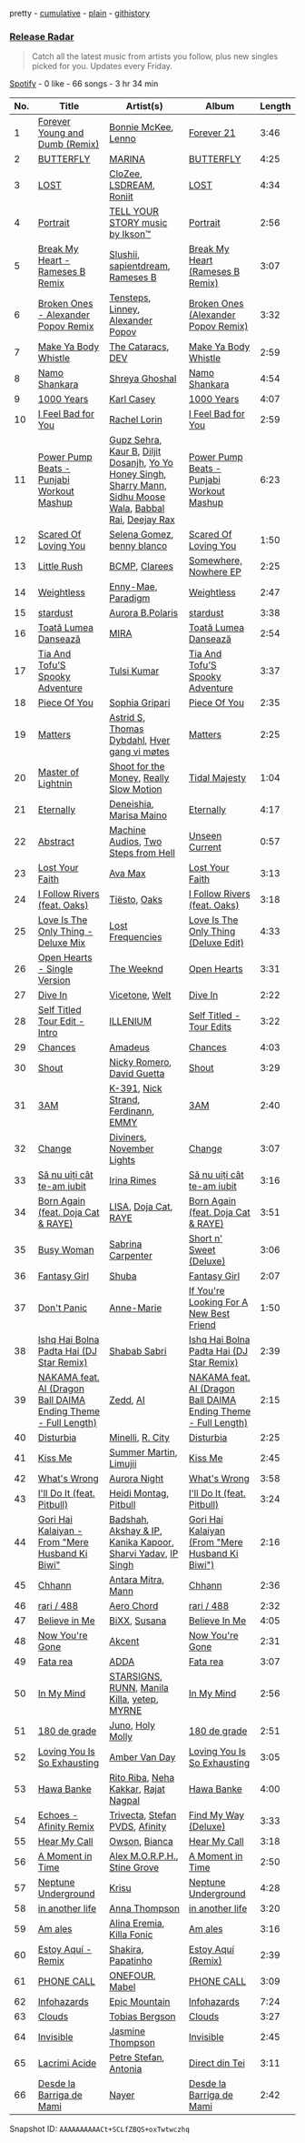 pretty - [cumulative](/playlists/cumulative/37i9dQZEVXbvJfTkO3GeW5.md) - [plain](/playlists/plain/37i9dQZEVXbvJfTkO3GeW5) - [githistory](https://github.githistory.xyz/mdn522/spotify-playlist-archive/blob/main/playlists/plain/37i9dQZEVXbvJfTkO3GeW5)

### [Release Radar](https://open.spotify.com/playlist/37i9dQZEVXbvJfTkO3GeW5)

> Catch all the latest music from artists you follow, plus new singles picked for you\. Updates every Friday.

[Spotify](https://open.spotify.com/user/spotify) - 0 like - 66 songs - 3 hr 34 min

| No. | Title | Artist(s) | Album | Length |
|---|---|---|---|---|
| 1 | [Forever Young and Dumb \(Remix\)](https://open.spotify.com/track/5ZZNd3bEzFnJAS0ffpExjJ) | [Bonnie McKee](https://open.spotify.com/artist/7dtJROxWQe3fxxF5t7o67N), [Lenno](https://open.spotify.com/artist/4IRw3ME1D0lYOyFyXAjDv7) | [Forever 21](https://open.spotify.com/album/4tKPiDau5Ngt2pYveWLwXl) | 3:46 |
| 2 | [BUTTERFLY](https://open.spotify.com/track/6a8KhlDiDzF6Jr5Vkru8Gz) | [MARINA](https://open.spotify.com/artist/6CwfuxIqcltXDGjfZsMd9A) | [BUTTERFLY](https://open.spotify.com/album/2H5ewofU3ee5FjeUBJ6FQy) | 4:25 |
| 3 | [LOST](https://open.spotify.com/track/2bgFEoaY6r4CqDPjllvKsl) | [CloZee](https://open.spotify.com/artist/1496XxkytEk26FUJLfpVZr), [LSDREAM](https://open.spotify.com/artist/3Hrqjumb6WHg2aAUHJHLND), [Roniit](https://open.spotify.com/artist/09KYpkm7IEPR3nc8omKpSY) | [LOST](https://open.spotify.com/album/7JzcPhDBznSOo5V4SZExpK) | 4:34 |
| 4 | [Portrait](https://open.spotify.com/track/0BjlDlfECXngCa9MtSe9mV) | [TELL YOUR STORY music by Ikson™](https://open.spotify.com/artist/1nJGnf3lzw1sC34D6P8i4I) | [Portrait](https://open.spotify.com/album/0yeVS2xRdXziqJABRCnegK) | 2:56 |
| 5 | [Break My Heart \- Rameses B Remix](https://open.spotify.com/track/3DdPuaXAXkZdSz63LWBQ1K) | [Slushii](https://open.spotify.com/artist/41rVuRHYAiH7ltBTHVR9We), [sapientdream](https://open.spotify.com/artist/4wOqWyXZiVMLchDC2H9CyP), [Rameses B](https://open.spotify.com/artist/06EfEcjc0vdvI6VNL0soIO) | [Break My Heart \(Rameses B Remix\)](https://open.spotify.com/album/6pVHTzBF1mudj2ANSaZekz) | 3:07 |
| 6 | [Broken Ones \- Alexander Popov Remix](https://open.spotify.com/track/3eu04P16mNef6YJS1IvFKh) | [Tensteps](https://open.spotify.com/artist/7gIEIIwEUPxZmScP2JCkPU), [Linney](https://open.spotify.com/artist/0vomb9Zaob10lPzxBcIiNb), [Alexander Popov](https://open.spotify.com/artist/4zNhfG6i4QlfUuzt1hBGu2) | [Broken Ones \(Alexander Popov Remix\)](https://open.spotify.com/album/0FhClW43zGA7tm0uIxUZJE) | 3:32 |
| 7 | [Make Ya Body Whistle](https://open.spotify.com/track/4R4SmN1ZzxczaqZcq85sAC) | [The Cataracs](https://open.spotify.com/artist/7C64wNX3howEFZjAYRKsfP), [DEV](https://open.spotify.com/artist/7Ip2u3e5Nv6fFb5xyIHxEE) | [Make Ya Body Whistle](https://open.spotify.com/album/2ojRCrLQx0IGYtxVZNj4rl) | 2:59 |
| 8 | [Namo Shankara](https://open.spotify.com/track/5vtfGh0ncBEd4OjwkJtxok) | [Shreya Ghoshal](https://open.spotify.com/artist/0oOet2f43PA68X5RxKobEy) | [Namo Shankara](https://open.spotify.com/album/7AxZItdtW4q8HOuFM2LzjJ) | 4:54 |
| 9 | [1000 Years](https://open.spotify.com/track/1w4TzGPRKpbPuLQiHnlBHJ) | [Karl Casey](https://open.spotify.com/artist/4oGlqi5TaK8r8K50fQhUbe) | [1000 Years](https://open.spotify.com/album/6ajouORrUxhX8NjLXQpQ7I) | 4:07 |
| 10 | [I Feel Bad for You](https://open.spotify.com/track/7Ij22yhLYLNZ6YWuhVaiFf) | [Rachel Lorin](https://open.spotify.com/artist/5DfLOANcWMxdeenpJ6Ksd2) | [I Feel Bad for You](https://open.spotify.com/album/2L7Obb3AVfy40vlWsmdapG) | 2:59 |
| 11 | [Power Pump Beats \- Punjabi Workout Mashup](https://open.spotify.com/track/6mU37dDRdhkleL8ghrTjEC) | [Gupz Sehra](https://open.spotify.com/artist/5ZXuveln0SCEl9FW7oOMYz), [Kaur B](https://open.spotify.com/artist/43iOhUGMAnS6QbPEUYqkpg), [Diljit Dosanjh](https://open.spotify.com/artist/2FKWNmZWDBZR4dE5KX4plR), [Yo Yo Honey Singh](https://open.spotify.com/artist/7uIbLdzzSEqnX0Pkrb56cR), [Sharry Mann](https://open.spotify.com/artist/5azWSYXVoLKYKHlR5zNJ7i), [Sidhu Moose Wala](https://open.spotify.com/artist/4PULA4EFzYTrxYvOVlwpiQ), [Babbal Rai](https://open.spotify.com/artist/5LFXPuKD97Sp9qdkxYBfDn), [Deejay Rax](https://open.spotify.com/artist/7mvgh2U7ufS7tl2bU2FKxl) | [Power Pump Beats \- Punjabi Workout Mashup](https://open.spotify.com/album/7g1H0SuW9M7SfWTZFfpFr3) | 6:23 |
| 12 | [Scared Of Loving You](https://open.spotify.com/track/0rgSJ9SC0Q7HxH5vAL8Vct) | [Selena Gomez](https://open.spotify.com/artist/0C8ZW7ezQVs4URX5aX7Kqx), [benny blanco](https://open.spotify.com/artist/5CiGnKThu5ctn9pBxv7DGa) | [Scared Of Loving You](https://open.spotify.com/album/0pgXfNRJ9fVqCBFIFVgxXt) | 1:50 |
| 13 | [Little Rush](https://open.spotify.com/track/1YcllNogcSR9kzmA7ELfFG) | [BCMP](https://open.spotify.com/artist/21LJD2uYWRm9v5Klx1qDRR), [Clarees](https://open.spotify.com/artist/5preGCl6y5PCh5UYFQSlDl) | [Somewhere, Nowhere EP](https://open.spotify.com/album/3zqO0VV31ipq1HIbNecjEA) | 2:25 |
| 14 | [Weightless](https://open.spotify.com/track/2S2OBu6CgMbovqWPxfvRIc) | [Enny\-Mae](https://open.spotify.com/artist/61PUjJm9JH5ck3LxD6RypE), [Paradigm](https://open.spotify.com/artist/6WamMeXO2jN9tUYxSBUclQ) | [Weightless](https://open.spotify.com/album/1qAWcDMYNQgYG75ChZpX0k) | 2:47 |
| 15 | [stardust](https://open.spotify.com/track/6s0LNqMKnuR0dS5jL0HAPW) | [Aurora B.Polaris](https://open.spotify.com/artist/5ijyJAflvGUkt5ctox73gf) | [stardust](https://open.spotify.com/album/0KTsDs9GnmuaFcf4E5O8yh) | 3:38 |
| 16 | [Toată Lumea Dansează](https://open.spotify.com/track/0B5jVwgMOW7s0aODHBdn0T) | [MIRA](https://open.spotify.com/artist/2nMFC7hWK0haX8ilvRpb59) | [Toată Lumea Dansează](https://open.spotify.com/album/71Y9qVdelKDbDEIvCwjDD3) | 2:54 |
| 17 | [Tia And Tofu’S Spooky Adventure](https://open.spotify.com/track/0YQrxQFYBPDksDbWgLEFI0) | [Tulsi Kumar](https://open.spotify.com/artist/0T1CMVkqffHlqEk4BcAph1) | [Tia And Tofu’S Spooky Adventure](https://open.spotify.com/album/75J7fhruGnzYb4Z0NAk9qj) | 3:37 |
| 18 | [Piece Of You](https://open.spotify.com/track/7h8UJq87iyiiQskv5lK5Rj) | [Sophia Gripari](https://open.spotify.com/artist/4NIJrKs2BotOvJpb52RsAH) | [Piece Of You](https://open.spotify.com/album/0Qjrf9pAy4CBhoDyB0ilfe) | 2:35 |
| 19 | [Matters](https://open.spotify.com/track/3IfRPSK5GjUjRoo00THzAB) | [Astrid S](https://open.spotify.com/artist/3AVfmawzu83sp94QW7CEGm), [Thomas Dybdahl](https://open.spotify.com/artist/6kUglM25Mvn6Uy7EDXsT1n), [Hver gang vi møtes](https://open.spotify.com/artist/24Lqq3mnesl7IljSVFEBEO) | [Matters](https://open.spotify.com/album/1ZPosSa7xr3XB2LfiSD6LM) | 2:25 |
| 20 | [Master of Lightnin](https://open.spotify.com/track/4rLHWgjP8nvoJoRrsTsEie) | [Shoot for the Money](https://open.spotify.com/artist/2GmI9q7blG32WKlBfNmF8u), [Really Slow Motion](https://open.spotify.com/artist/4dDb2XLONSNrTrucRcoaYM) | [Tidal Majesty](https://open.spotify.com/album/39L9Q5aid6uu5REJGXTvzu) | 1:04 |
| 21 | [Eternally](https://open.spotify.com/track/6RfJXfaEfoAYDY9e2M24Uw) | [Deneishia](https://open.spotify.com/artist/7fHyz9m6DNNCRNWH7xC9EN), [Marisa Maino](https://open.spotify.com/artist/1Yy2yWVOAmDAxY7gWgYghv) | [Eternally](https://open.spotify.com/album/762tCNOm4HWqR418GW1P1j) | 4:17 |
| 22 | [Abstract](https://open.spotify.com/track/4RacbaghlWwWsoAED24zVI) | [Machine Audios](https://open.spotify.com/artist/2Whv5aSe1QQkB224XGzWYJ), [Two Steps from Hell](https://open.spotify.com/artist/2qvP9yerCZCS0U1gZU8wYp) | [Unseen Current](https://open.spotify.com/album/7F8oZGcr6X43Xm6OXymExQ) | 0:57 |
| 23 | [Lost Your Faith](https://open.spotify.com/track/4j5vH33ipS1ulVxbwtYkpm) | [Ava Max](https://open.spotify.com/artist/4npEfmQ6YuiwW1GpUmaq3F) | [Lost Your Faith](https://open.spotify.com/album/3YwyFBiVp38ZenPHy04LRd) | 3:13 |
| 24 | [I Follow Rivers \(feat\. Oaks\)](https://open.spotify.com/track/6M5JL2JSOjLIZQa0Q5enm9) | [Tiësto](https://open.spotify.com/artist/2o5jDhtHVPhrJdv3cEQ99Z), [Oaks](https://open.spotify.com/artist/1X2sRzO3K7Uvry9JWbG2iO) | [I Follow Rivers \(feat\. Oaks\)](https://open.spotify.com/album/3vjWF2fhq3aQd7HMa1ubnX) | 3:18 |
| 25 | [Love Is The Only Thing \- Deluxe Mix](https://open.spotify.com/track/6i4fuDm0NO7Dq8L3OoOEoG) | [Lost Frequencies](https://open.spotify.com/artist/7f5Zgnp2spUuuzKplmRkt7) | [Love Is The Only Thing \(Deluxe Edit\)](https://open.spotify.com/album/5pZOfLCspR6Qj2phX61Onn) | 4:33 |
| 26 | [Open Hearts \- Single Version](https://open.spotify.com/track/72fcuveJcHQ61u25WHQhjw) | [The Weeknd](https://open.spotify.com/artist/1Xyo4u8uXC1ZmMpatF05PJ) | [Open Hearts](https://open.spotify.com/album/6VfBBrRc9CiWisIAoBeTqs) | 3:31 |
| 27 | [Dive In](https://open.spotify.com/track/3HV3WBCZYZxdkXDkoui7ql) | [Vicetone](https://open.spotify.com/artist/0daugAjUgbJSqdlyYNwIbT), [Welt](https://open.spotify.com/artist/4hlzEVQyBgze0kLOLwTV2r) | [Dive In](https://open.spotify.com/album/6ZZ6SduNtcbWjxC9lkbfqA) | 2:22 |
| 28 | [Self Titled Tour Edit \- Intro](https://open.spotify.com/track/4gAlboBIF5OGQiMYWa9aqU) | [ILLENIUM](https://open.spotify.com/artist/45eNHdiiabvmbp4erw26rg) | [Self Titled \- Tour Edits](https://open.spotify.com/album/322OZmNfnQu1EIHkENcRAp) | 3:22 |
| 29 | [Chances](https://open.spotify.com/track/4KuOl7kN70kxFI68ahNI8I) | [Amadeus](https://open.spotify.com/artist/7wGnvmHuWqIhczXjh1PdtU) | [Chances](https://open.spotify.com/album/16h0CWQlbLErzk3K8R9o3l) | 4:03 |
| 30 | [Shout](https://open.spotify.com/track/4utBk1Fp8UwMbc1YBcoA4D) | [Nicky Romero](https://open.spotify.com/artist/5ChF3i92IPZHduM7jN3dpg), [David Guetta](https://open.spotify.com/artist/1Cs0zKBU1kc0i8ypK3B9ai) | [Shout](https://open.spotify.com/album/6JNDggJVATnmxnAgIvbv4e) | 3:29 |
| 31 | [3AM](https://open.spotify.com/track/3mWuliRkSlhFtvsRAE54m0) | [K\-391](https://open.spotify.com/artist/6pWcSL9wSJZQ9ne0TnhdWr), [Nick Strand](https://open.spotify.com/artist/5nFFSwxKDNlZyHEYl48YTd), [Ferdinann](https://open.spotify.com/artist/3Jxz7VARSDFRJyeZAqViR7), [EMMY](https://open.spotify.com/artist/4rrI3dKjmTOzRZvOwOWOlu) | [3AM](https://open.spotify.com/album/2Y4GYjnBUovk1Qf69iQbQQ) | 2:40 |
| 32 | [Change](https://open.spotify.com/track/3UqK34q5uhmHsyQhBIV2T4) | [Diviners](https://open.spotify.com/artist/22lnnGKlaDxk8sfzCNRJuA), [November Lights](https://open.spotify.com/artist/1XynSPT6cyvrZhQXrZh1qH) | [Change](https://open.spotify.com/album/3OBJ42ekOCgYt5Pj7idOwY) | 3:07 |
| 33 | [Să nu uiți cât te\-am iubit](https://open.spotify.com/track/5On1Z1lSOxRzTQ2N0aOTd6) | [Irina Rimes](https://open.spotify.com/artist/1OQa8VMULlbmbFmDcdfBZj) | [Să nu uiți cât te\-am iubit](https://open.spotify.com/album/2n4MW7lUkeIxZx5P4BmWQS) | 3:16 |
| 34 | [Born Again \(feat\. Doja Cat & RAYE\)](https://open.spotify.com/track/4CPuDVC8jhhK6lA2DIt8Cf) | [LISA](https://open.spotify.com/artist/5L1lO4eRHmJ7a0Q6csE5cT), [Doja Cat](https://open.spotify.com/artist/5cj0lLjcoR7YOSnhnX0Po5), [RAYE](https://open.spotify.com/artist/5KKpBU5eC2tJDzf0wmlRp2) | [Born Again \(feat\. Doja Cat & RAYE\)](https://open.spotify.com/album/5ADTbFCyP8cFAu59i4idiC) | 3:51 |
| 35 | [Busy Woman](https://open.spotify.com/track/0b0Dz0Gi86SVdBxYeiQcCP) | [Sabrina Carpenter](https://open.spotify.com/artist/74KM79TiuVKeVCqs8QtB0B) | [Short n' Sweet \(Deluxe\)](https://open.spotify.com/album/3WzBIQmn2hrulLeTY9smkk) | 3:06 |
| 36 | [Fantasy Girl](https://open.spotify.com/track/611GvjutRMPqzKS1JSXCIo) | [Shuba](https://open.spotify.com/artist/3Uios5Yyv4i8EBs9H3DUY5) | [Fantasy Girl](https://open.spotify.com/album/4yusxjJo8sjhEmiWKsxWo8) | 2:07 |
| 37 | [Don't Panic](https://open.spotify.com/track/4a80lLYQMh00A2JTSrfilk) | [Anne\-Marie](https://open.spotify.com/artist/1zNqDE7qDGCsyzJwohVaoX) | [If You're Looking For A New Best Friend](https://open.spotify.com/album/6ybro3yXc4lgGuN81AGcYO) | 1:50 |
| 38 | [Ishq Hai Bolna Padta Hai \(DJ Star Remix\)](https://open.spotify.com/track/3vbqth7kCqGOxV4b83cwFE) | [Shabab Sabri](https://open.spotify.com/artist/6uZv9f2du7TdOlOr5IjLE1) | [Ishq Hai Bolna Padta Hai \(DJ Star Remix\)](https://open.spotify.com/album/0i3EHcx3EmjR4YDSTbxRgw) | 2:39 |
| 39 | [NAKAMA feat\. AI \(Dragon Ball DAIMA Ending Theme \- Full Length\)](https://open.spotify.com/track/5Agpy9NpA42diOdIoSoJsJ) | [Zedd](https://open.spotify.com/artist/2qxJFvFYMEDqd7ui6kSAcq), [AI](https://open.spotify.com/artist/0aD7NQx7yauKlVDnqOxk6q) | [NAKAMA feat\. AI \(Dragon Ball DAIMA Ending Theme \- Full Length\)](https://open.spotify.com/album/4yBOzKyjU6biCO8hc3DwfJ) | 2:15 |
| 40 | [Disturbia](https://open.spotify.com/track/54vU0qbLnAbM5SoQqq6yUf) | [Minelli](https://open.spotify.com/artist/5T0j6On1EthT2QVNXh8vqc), [R\. City](https://open.spotify.com/artist/4TH4BHy0LdBi3dpBW4P2UX) | [Disturbia](https://open.spotify.com/album/0ls49fA6Mhdg1KQajnHgKS) | 2:25 |
| 41 | [Kiss Me](https://open.spotify.com/track/470JNMHLRAvd6gUCeZmzU8) | [Summer Martin](https://open.spotify.com/artist/3ofHJOpy368pHMZB5QeCS9), [Limujii](https://open.spotify.com/artist/5wwtmRZaH7K74BXtobQ7tq) | [Kiss Me](https://open.spotify.com/album/29TgvvfP6ek52pub03OWPH) | 2:45 |
| 42 | [What's Wrong](https://open.spotify.com/track/7GpQVlIUNGOd75srmd7xil) | [Aurora Night](https://open.spotify.com/artist/58PDMEzS2t3Ud9cI5epA12) | [What's Wrong](https://open.spotify.com/album/2cACPDKsfN4GO7114peoKU) | 3:58 |
| 43 | [I'll Do It \(feat\. Pitbull\)](https://open.spotify.com/track/5k4n97WJhjr3J4faTGdIeI) | [Heidi Montag](https://open.spotify.com/artist/5XLBtYR2VrpkqXdlvNnFHG), [Pitbull](https://open.spotify.com/artist/0TnOYISbd1XYRBk9myaseg) | [I'll Do It \(feat\. Pitbull\)](https://open.spotify.com/album/51dVwp68x0e1GZNOgE7hyK) | 3:24 |
| 44 | [Gori Hai Kalaiyan \- From "Mere Husband Ki Biwi"](https://open.spotify.com/track/2vCm8wo8NPlCRrqSGo8PTt) | [Badshah](https://open.spotify.com/artist/0y59o4v8uw5crbN9M3JiL1), [Akshay & IP](https://open.spotify.com/artist/2jiSIlVrIaBnJA2x4jqqvf), [Kanika Kapoor](https://open.spotify.com/artist/6qcIg4IPLulyc03mWR87N8), [Sharvi Yadav](https://open.spotify.com/artist/30DC0uyycct5LGcqhzE6a3), [IP Singh](https://open.spotify.com/artist/7pauOFC9bRqioSX30AvNkG) | [Gori Hai Kalaiyan \(From "Mere Husband Ki Biwi"\)](https://open.spotify.com/album/2WdgB8uCQepXV0pVT7t1hZ) | 2:16 |
| 45 | [Chhann](https://open.spotify.com/track/2Vsp6qY7Wn6xDouEocHETS) | [Antara Mitra](https://open.spotify.com/artist/2UwDJeoMqYers5Jmm75zm2), [Mann](https://open.spotify.com/artist/7744LvLjHQ5gxVAA6CQJ79) | [Chhann](https://open.spotify.com/album/0hpdp0xYDq9ZOFGHFExpfs) | 2:36 |
| 46 | [rari / 488](https://open.spotify.com/track/7c90dIOSJcVnJU32gOnkDR) | [Aero Chord](https://open.spotify.com/artist/6lO3fSdhsdpeOcrbqAJsRU) | [rari / 488](https://open.spotify.com/album/1ObwKIpjihyiX50XmMIWSW) | 2:32 |
| 47 | [Believe in Me](https://open.spotify.com/track/7CLC0kJSrgeBVyqSMI3vay) | [BiXX](https://open.spotify.com/artist/4RiwBL7Ca5pV4qR7gRmEOh), [Susana](https://open.spotify.com/artist/5T8x61HRsjZo0CwH1rs6Kf) | [Believe In Me](https://open.spotify.com/album/5y5Iq0YpocToyT6DSzfZeD) | 4:05 |
| 48 | [Now You're Gone](https://open.spotify.com/track/1oGVVPNJw1OKG5994IGQlC) | [Akcent](https://open.spotify.com/artist/57Pw3FSi1qi2fOY4wKOKjK) | [Now You're Gone](https://open.spotify.com/album/5xMzYO1rDppVc8FhR5Zy91) | 2:31 |
| 49 | [Fata rea](https://open.spotify.com/track/7mFh8Oul6RSOp0d2amNcB6) | [ADDA](https://open.spotify.com/artist/1lYjAYTw1QBVxIwVrZ1eTy) | [Fata rea](https://open.spotify.com/album/40qlfNQ7rIXCSFl9B1d31V) | 3:07 |
| 50 | [In My Mind](https://open.spotify.com/track/5szvibj200QypIQHxTyqZc) | [STARSIGNS](https://open.spotify.com/artist/4i6h8ZEK64FovE2EQCjMMZ), [RUNN](https://open.spotify.com/artist/3l0H4QNiYYNdIsnZ4JgJAg), [Manila Killa](https://open.spotify.com/artist/4EukMPjtYsdi87lkU1hIxN), [yetep](https://open.spotify.com/artist/20lmiQy576CSBPz0VJHmnC), [MYRNE](https://open.spotify.com/artist/41DKMtAnhVo7aDeluAHDJg) | [In My Mind](https://open.spotify.com/album/3gJSeVi6cwcpJjXv1K2Mmk) | 2:56 |
| 51 | [180 de grade](https://open.spotify.com/track/3z1U4OMI0NQyfXOlI5hGTB) | [Juno](https://open.spotify.com/artist/2oCQSda6vA1t27B5RWXYwb), [Holy Molly](https://open.spotify.com/artist/4ljZpmnnnA1ezEdylZuNLK) | [180 de grade](https://open.spotify.com/album/2lXZd4s1RM51ZyiDxSXsGo) | 2:51 |
| 52 | [Loving You Is So Exhausting](https://open.spotify.com/track/5Vug14rx7ZV9gqnQSSYJoh) | [Amber Van Day](https://open.spotify.com/artist/6NFRBhq9SmNn1FAiRs9AEf) | [Loving You Is So Exhausting](https://open.spotify.com/album/3MzzRTKqbBC2Qv2NxJptD0) | 3:05 |
| 53 | [Hawa Banke](https://open.spotify.com/track/3J2v56A4A8sYZk3qhTvB21) | [Rito Riba](https://open.spotify.com/artist/63QHbwCDdJ50C72D4ojeo1), [Neha Kakkar](https://open.spotify.com/artist/5f4QpKfy7ptCHwTqspnSJI), [Rajat Nagpal](https://open.spotify.com/artist/4yxICw7joYAxRI2sTRldLB) | [Hawa Banke](https://open.spotify.com/album/3UVN7cepGedF54XmIUT1Ms) | 4:00 |
| 54 | [Echoes \- Afinity Remix](https://open.spotify.com/track/4MbF6iebwZkhCQh3N7xKVp) | [Trivecta](https://open.spotify.com/artist/4AT7XlLBevgZIiKvZQ83ye), [Stefan PVDS](https://open.spotify.com/artist/3E2x6EOf4JvJp2gnxjYO6j), [Afinity](https://open.spotify.com/artist/6N7etQK8kFwtD0Kch6FVvf) | [Find My Way \(Deluxe\)](https://open.spotify.com/album/51yaAOGnudUynGg0ljizXl) | 3:33 |
| 55 | [Hear My Call](https://open.spotify.com/track/1fxLsZfrUrYIHmXufv2Dqw) | [Owson](https://open.spotify.com/artist/1kAN6UJ59294x7YiaFjnoY), [Bianca](https://open.spotify.com/artist/43BmOTbp0fKzSvC4YxykMl) | [Hear My Call](https://open.spotify.com/album/0JsPwG35bxmvIjz2qLcfp5) | 3:18 |
| 56 | [A Moment in Time](https://open.spotify.com/track/2kdqKlE8lKL0iEA1GBWsoe) | [Alex M.O.R.P.H.](https://open.spotify.com/artist/478tAnskSff0wa0XxnpwmW), [Stine Grove](https://open.spotify.com/artist/51GkQKgac6wqdicVA2DvPu) | [A Moment in Time](https://open.spotify.com/album/2Gr1G2axlS7Ie5xHMeIxPT) | 2:50 |
| 57 | [Neptune Underground](https://open.spotify.com/track/79xE8JLH5Ls6rFrS6bVBBU) | [Krisu](https://open.spotify.com/artist/4fDwpQvKm3wRao9O2SzU89) | [Neptune Underground](https://open.spotify.com/album/5Z8FHnXNtiOFH3l7PlUdVo) | 4:28 |
| 58 | [in another life](https://open.spotify.com/track/1hGTT2GM38fGwK09Qmz4J5) | [Anna Thompson](https://open.spotify.com/artist/27CLGjeqClcaoBcr46Y0XC) | [in another life](https://open.spotify.com/album/0zcs24B0461XAQOb1TziwP) | 3:20 |
| 59 | [Am ales](https://open.spotify.com/track/4mEfnVaMq552vamveh5wxO) | [Alina Eremia](https://open.spotify.com/artist/6cpj6MeLF0pLx34Un9Bpj3), [Killa Fonic](https://open.spotify.com/artist/20SBqzpuFoymhieHTNHUgl) | [Am ales](https://open.spotify.com/album/4Zhwwgl06xlit08mHlQO9X) | 3:16 |
| 60 | [Estoy Aquí \- Remix](https://open.spotify.com/track/5Q8BwdHedbwWnyC9Trm6mj) | [Shakira](https://open.spotify.com/artist/0EmeFodog0BfCgMzAIvKQp), [Papatinho](https://open.spotify.com/artist/0iZz25uH5PLaShpqq84uYv) | [Estoy Aquí \(Remix\)](https://open.spotify.com/album/2Y16weFTT9GBB8BfbhQKiy) | 2:39 |
| 61 | [PHONE CALL](https://open.spotify.com/track/6W96fdY4F8f7E25vVJ4kMg) | [ONEFOUR](https://open.spotify.com/artist/6kQfGeicc9EiQMzAYX0f9U), [Mabel](https://open.spotify.com/artist/1MIVXf74SZHmTIp4V4paH4) | [PHONE CALL](https://open.spotify.com/album/3ZeJ9Lo4KfxPDzYD6GrW1M) | 3:09 |
| 62 | [Infohazards](https://open.spotify.com/track/2sO2XRLSXRTV1UImMfUZkH) | [Epic Mountain](https://open.spotify.com/artist/7meq0SFt3BxWzjbt5EVBbT) | [Infohazards](https://open.spotify.com/album/5A7qtgPRSYHLg58g3Weh29) | 7:24 |
| 63 | [Clouds](https://open.spotify.com/track/20Ya20V7tfEp28OwWKoBbx) | [Tobias Bergson](https://open.spotify.com/artist/0OaBO8SytZzvzAO3NOWiv3) | [Clouds](https://open.spotify.com/album/4X9ZavIUGvDD6vGgRn0s3U) | 3:27 |
| 64 | [Invisible](https://open.spotify.com/track/4TNYkZIUEw1t5PwVg3M3Mv) | [Jasmine Thompson](https://open.spotify.com/artist/2TL8gYTNgD6nXkyuUdDrMg) | [Invisible](https://open.spotify.com/album/4MY5Blpziq5SMoqSkBuApe) | 2:45 |
| 65 | [Lacrimi Acide](https://open.spotify.com/track/4PLfFmlG9jCVPmnMIaT54y) | [Petre Stefan](https://open.spotify.com/artist/0yjc2FN5zju7xyuJsTfGkh), [Antonia](https://open.spotify.com/artist/4TLzMoEaUDkcAfIlY3Xhxn) | [Direct din Tei](https://open.spotify.com/album/4ugCVHF2BNK6Aj7W9RKCWr) | 3:11 |
| 66 | [Desde la Barriga de Mami](https://open.spotify.com/track/7Koh6Zh1dqpAqkfUTLTIjc) | [Nayer](https://open.spotify.com/artist/1ruutHJcECI7cos2n5TqpO) | [Desde la Barriga de Mami](https://open.spotify.com/album/7jNMBr2cZVYfZNwhiPhShO) | 2:42 |

Snapshot ID: `AAAAAAAAAACt+SCLfZBQS+oxTwtwczhq`

